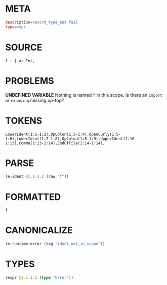 # META
~~~ini
description=record_type_end fail
type=expr
~~~
# SOURCE
~~~roc
f : { a: Int,
~~~
# PROBLEMS
**UNDEFINED VARIABLE**
Nothing is named `f` in this scope.
Is there an `import` or `exposing` missing up-top?

# TOKENS
~~~zig
LowerIdent(1:1-1:2),OpColon(1:3-1:4),OpenCurly(1:5-1:6),LowerIdent(1:7-1:8),OpColon(1:8-1:9),UpperIdent(1:10-1:13),Comma(1:13-1:14),EndOfFile(1:14-1:14),
~~~
# PARSE
~~~clojure
(e-ident @1.1-1.2 (raw "f"))
~~~
# FORMATTED
~~~roc
f
~~~
# CANONICALIZE
~~~clojure
(e-runtime-error (tag "ident_not_in_scope"))
~~~
# TYPES
~~~clojure
(expr @1.1-1.2 (type "Error"))
~~~
